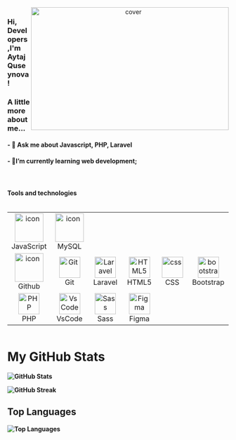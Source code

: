 
<div align="center">
<img height="280px"object-fit="cover" width = "450px" src="https://media0.giphy.com/media/CrFLL3CnRpw5ddlBMm/giphy.webp?cid=ecf05e47ctibxuzaxnuuylejtpkylr2v3144nt15nz44uww7&ep=v1_gifs_search&rid=giphy.webp&ct=g" alt="cover" align="right"  />

</div>
</div>
<div id="badges">

</div>
<h3> Hi, Developers,I'm Aytaj Quseynova! </h3>



<h3> A little more about me...  </h3>
<h4>
- 💬 Ask me about Javascript, PHP, Laravel
</h4>
 <h4> 
- 🌱I’m currently learning web development;<h4>

 </div>
 </div>
        
  <br/>

 <div align="left">          
<h4> Tools and technologies </h4>
<div style="display: flex; align-items: flex-start; justify-content: center;">
  <table>
    <tr>
      <td align="center" width="96">
        <img src="https://techstack-generator.vercel.app/js-icon.svg" alt="icon" width="65" height="65" />
        <br>JavaScript
      </td>
      <td align="center" width="96">
        <img src="https://techstack-generator.vercel.app/mysql-icon.svg" alt="icon" width="65" height="65" />
        <br>MySQL
      </td>
    </tr>
    <tr>
      <td align="center" width="96">
        <img src="https://techstack-generator.vercel.app/github-icon.svg" alt="icon" width="65" height="65" />
        <br>Github
      </td>
      <td align="center" width="96">
        <img src="https://user-images.githubusercontent.com/25181517/192108372-f71d70ac-7ae6-4c0d-8395-51d8870c2ef0.png" width="48" height="48" alt="Git" />
        <br>Git
      </td>
      <td align="center" width="96">
        <img src="https://skillicons.dev/icons?i=laravel" width="48" height="48" alt="Laravel" />
        <br>Laravel
      </td>
      <td align="center" width="96">
        <img src="https://skillicons.dev/icons?i=html" width="48" height="48" alt="HTML5" />
        <br>HTML5
      </td>
      <td align="center" width="96">
        <img src="https://skillicons.dev/icons?i=css" width="48" height="48" alt="css" />
        <br>CSS
      </td>
      <td align="center" width="96">
        <img src="https://skillicons.dev/icons?i=bootstrap" width="48" height="48" alt="bootstrap" />
        <br>Bootstrap
      </td>
    </tr>
    <tr>
      <td align="center" width="96">
        <img src="https://skillicons.dev/icons?i=php" width="48" height="48" alt="PHP" />
        <br>PHP
      </td>
      <td align="center" width="96">
        <img src="https://skillicons.dev/icons?i=vscode" width="48" height="48" alt="VsCode" />
        <br>VsCode
      </td>
      <td align="center" width="96">
        <img src="https://skillicons.dev/icons?i=sass" width="48" height="48" alt="Sass" />
        <br>Sass
      </td>
      <td align="center" width="96">
        <img src="https://www.vectorlogo.zone/logos/figma/figma-icon.svg" width="48" height="48" alt="Figma" />
        <br>Figma
      </td>
    </tr>
  </table>
  <br><br>
</div>


# My GitHub Stats
![GitHub Stats](https://github-readme-stats.vercel.app/api?username=aytajquseynova&theme=dark&hide_border=false&include_all_commits=false&count_private=false)

![GitHub Streak](https://github-readme-streak-stats.herokuapp.com/?user=aytajquseynova&theme=dark&hide_border=false)


## Top Languages

![Top Languages](https://github-readme-stats.vercel.app/api/top-langs/?username=aytajquseynova&layout=compact&show_icons=true&locale=en)

   </div

